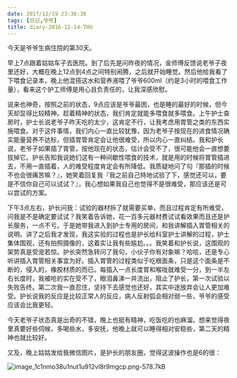 ```yaml
---
date: 2017/12/19 23:36:38
tags: [日记,爷爷]
title: diary-2016-12-14-THU
---
```


今天是爷爷生病住院的第30天。

早上7点跟着姑姑车子去医院。到了后先是问昨夜的情况，金师傅反馈说老爷子夜里还好，大概在晚上12点到4点之间特别闹腾，之后就开始睡觉。然后他给我看了下喂食记录本，晚上他混搭这水和营养液喂了爷爷600ml（约是3小时的喂食工作量），看来这个护工师傅是用心且负责任的，让我深感欣慰。

说来也神奇，按照之前的状态，9点应该是爷爷最困，也是睡的最好的时候，但今天却显得比较精神。趁着精神的状态，我们肯定就能多喂食就多喂食。上午护士查房时，护士长说老爷子昨天吃的太少，这肯定不行，让我考虑用胃管之类的东西实施喂食。对于这件事情，我们内心一直比较犹豫，因为老爷子按现在的进食情况确实能量营养不达标，但插胃管肯定会让他很难受，所以内心一直纠结。我和护长说，老爷子如果插了胃管，按他现在的状态，估计会受不了，很可能他会一直想要拔掉它。护长告知我说她们这有一种间歇性喂食的技术，就是用的时候将胃管插进去，不用一直插着，人的难受程度肯定会有所降低。我质疑地问了句『那插的时候不也会很痛苦嘛？』，她笑着回复我『我之前自己特地试验了下，感觉还可以，要是不信你自己可以试试？』，我心想如果我自己也觉得不是很难受，那应该还是可以尝试的方案。

下午3点左右，护长问我：试验的器材拆了就需要买单，而且过程肯定有所难受，问我是不是确定要试试？我笑着告诉她，花一百多元器材费试试看效果而且还是护长服务，一点不亏。于是她带我进入到护士专用的房间，和我讲解插入胃管相关的说明。讲了之后我才发现，我这实验的过程也是护长给科室护士讲解的过程，护士集体围观，还有拍照摄像的，这着实让我有些尴尬。。。我笑着和护长说，这围观的架势真是受宠若惊。护长突然急转问了我句，小伙子你有对象嘛？哈哈，还是专心听讲插入胃管相关事宜为好。插入胃管的过程类似于吃根面条，只是这个面条是不断的，侵入的，橡胶材质的而已。每插入一点长度胃和喉咙就难受一分，到一半左右长度时，我被呛的实在受不了，眼泪鼻涕一并流出，阻止了护长，第一次试验以失败告终。第二次我一直忍住，坚持下去感觉也还好，其实中途放弃会让人更加难受。护长说我的反应是比较正常人的反应，病人反射弧会相对弱一些，爷爷的感受应该会比我更轻。

今天老爷子状态真是出奇的不错，晚上也挺有精神，吃饭吃的也麻溜。想来觉得夜里真要好些伺候，多喝些水，多安抚，他晚上就可以睡得相对安稳些，第二天的精神也就比较好。

又及，晚上姑姑发给我微信图片，是护长的朋友圈，觉得这波操作也是6的很：

![image_1c1nmo38u1nut1u912vl8r9mgcp.png-578.7kB][1]


  [1]: http://static.zybuluo.com/whiledoing/tse2s9kh8n7uh3wdtraiikq4/image_1c1nmo38u1nut1u912vl8r9mgcp.png
